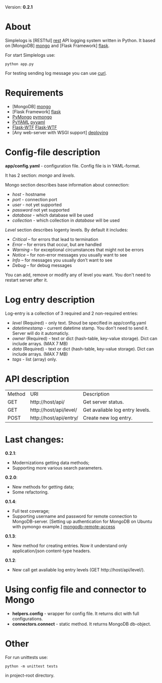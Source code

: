 Version: __0.2.1__

About
=====
Simplelogs is [RESTful] [rest] API logging system written in Python. It based on [MongoDB] [mongo] and [Flask Framework] [flask].

For start Simplelogs use:

    python app.py

For testing sending log message you can use [curl].

Requirements
============
  * [MongoDB] [mongo]
  * [Flask Framework] [flask]
  * [PyMongo] [pymongo]
  * [PyYAML] [pyyaml]
  * [Flask-WTF] [Flask-WTF]
  * [Any web-server with WSGI support] [deploying]

Config-file description
=======================
__app/config.yaml__ - configuration file. Config file is in YAML-format.

It has 2 section: _mongo_ and _levels_.

Mongo section describes base information about connection:

  * _host_ - hostname
  * _port_ - connection port
  * _user_ - not yet supported
  * _password_ not yet supported
  * _database_ - which database will be used
  * _collection_ - which collection in _database_ will be used

_Level_ section describes logenty levels. By default it includes:

  * _Critical_ – for errors that lead to termination
  * _Error_ – for errors that occur, but are handled
  * _Warning_ – for exceptional circumstances that might not be errors
  * _Notice_ – for non-error messages you usually want to see
  * _Info_ – for messages you usually don’t want to see
  * _Debug_ – for debug messages
  
You can add, remove or modify any of level you want. You don't need to restart server after it. 

Log entry description
=====================
Log-entry is a collection of 3 required and 2 non-required entries:

  * _level_ (Required) - only text. Shoud be specified in app/config.yaml
  * _datetimestamp_ - current datetime stamp. You don't need to send it. Server will do it automaticly.
  * _owner_ (Required) - text or dict (hash-table, key-value storage). Dict can include arrays. (MAX 7 MB)
  * _data_ (Required) - text or dict (hash-table, key-value storage). Dict can include arrays. (MAX 7 MB)
  * _tags_ - list (array) only.

API description
===============
<table>
    <tr>
        <td>Method</td>
        <td>URI</td>
        <td>Description</td>
    </tr>
    <tr>
        <td>GET</td>
        <td>http://host/api/</td>
        <td>Get server status.</td>
    </tr>
    <tr>
            <td>GET</td>
            <td>http://host/api/level/</td>
            <td>Get avaliable log entry levels.</td>
    </tr>
    <tr>
        <td>POST</td>
        <td>http://host/api/entry/</td>
        <td>Create new log entry.</td>
    </tr>
</table>

Last changes:
============

__0.2.1__:

  * Modernizations getting data methods;
  * Supporting more various search parameters.

__0.2.0__:

  * New methods for getting data;
  * Some refactoring.

__0.1.4__:

  * Full test coverage;
  * Supporting username and password for remote connection to MongoDB-server. [Setting up authentication for MongoDB on Ubuntu with pymongo example.] [mongodb-remote-access]

__0.1.3__:

  * New method for creating entries. Now it understand only application/json content-type headers.

__0.1.2__:

  * New call get avaliable log entry levels (GET http://host/api/level/).


Using config file and connector to Mongo
========================================
  * __helpers.config__ - wrapper for config file. It returns dict with full configurations.
  * __connectors.connect__ - static method. It returns  MongoDB db-object.

Other
=====
For run unittests use:

    python -m unittest tests

in project-root directory.

[mongodb-remote-access]: https://github.com/SkyFox/simplelogs/wiki/Setting-up-authentication-for-MongoDB-on-Ubuntu-with-pymongo-example
[mongo]: http://www.mongodb.org/
[flask]: http://flask.pocoo.org/
[rest]: http://en.wikipedia.org/wiki/Representational_state_transfer
[pymongo]: http://api.mongodb.org/python/current/
[pyyaml]: http://pyyaml.org/
[Flask-WTF]: http://packages.python.org/Flask-WTF/
[deploying]: http://flask.pocoo.org/docs/deploying/
[curl]: http://en.wikipedia.org/wiki/CURL
